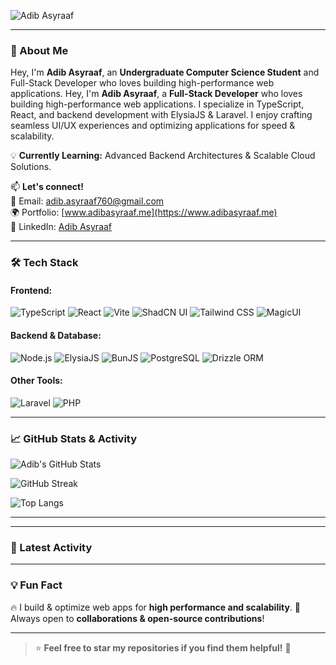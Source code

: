 ![Adib Asyraaf](https://readme-typing-svg.demolab.com?font=Fira+Code&weight=500&size=24&pause=1000&color=0EF7FF&center=true&vCenter=true&width=1000&height=40&lines=Hey+there!+I'm+Adib+Asyraaf+%F0%9F%91%8B;Full-Stack+Developer+%7C+Tech+Enthusiast+%F0%9F%9A%80;Passionate+about+building+high-performance+apps!)

---

### 🚀 About Me
Hey, I'm **Adib Asyraaf**, an **Undergraduate Computer Science Student** and Full-Stack Developer who loves building high-performance web applications.
Hey, I'm **Adib Asyraaf**, a **Full-Stack Developer** who loves building high-performance web applications. I specialize in TypeScript, React, and backend development with ElysiaJS & Laravel. I enjoy crafting seamless UI/UX experiences and optimizing applications for speed & scalability.

💡 **Currently Learning:** Advanced Backend Architectures & Scalable Cloud Solutions.

📫 **Let's connect!**  
📧 Email: [adib.asyraaf760@gmail.com](mailto:adib.asyraaf760@gmail.com)  
🌍 Portfolio: [www.adibasyraaf.me](https://www.adibasyraaf.me)  
🔗 LinkedIn: [Adib Asyraaf](https://www.linkedin.com/in/adib-asyraaf/)  

---

### 🛠 Tech Stack

#### **Frontend:**
![TypeScript](https://img.shields.io/badge/TypeScript-3178C6?style=for-the-badge&logo=typescript&logoColor=white)
![React](https://img.shields.io/badge/React-61DAFB?style=for-the-badge&logo=react&logoColor=black)
![Vite](https://img.shields.io/badge/Vite-646CFF?style=for-the-badge&logo=vite&logoColor=white)
![ShadCN UI](https://img.shields.io/badge/ShadCN_UI-black?style=for-the-badge&logo=tailwindcss&logoColor=white)
![Tailwind CSS](https://img.shields.io/badge/Tailwind_CSS-38B2AC?style=for-the-badge&logo=tailwind-css&logoColor=white)
![MagicUI](https://img.shields.io/badge/MagicUI-blueviolet?style=for-the-badge&logo=magicui&logoColor=white)

#### **Backend & Database:**
![Node.js](https://img.shields.io/badge/Node.js-339933?style=for-the-badge&logo=nodedotjs&logoColor=white)
![ElysiaJS](https://img.shields.io/badge/ElysiaJS-0EF7FF?style=for-the-badge&logo=javascript&logoColor=black)
![BunJS](https://img.shields.io/badge/BunJS-black?style=for-the-badge&logo=bun&logoColor=white)
![PostgreSQL](https://img.shields.io/badge/PostgreSQL-336791?style=for-the-badge&logo=postgresql&logoColor=white)
![Drizzle ORM](https://img.shields.io/badge/Drizzle_ORM-orange?style=for-the-badge&logo=sqlite&logoColor=white)

#### **Other Tools:**
![Laravel](https://img.shields.io/badge/Laravel-FF2D20?style=for-the-badge&logo=laravel&logoColor=white)
![PHP](https://img.shields.io/badge/PHP-777BB4?style=for-the-badge&logo=php&logoColor=white)

---

### 📈 GitHub Stats & Activity

![Adib's GitHub Stats](https://github-readme-stats.vercel.app/api?username=adibasyraaf&show_icons=true&theme=radical)

![GitHub Streak](https://streak-stats.demolab.com/?user=adibasyraaf&theme=radical&hide_border=false)

![Top Langs](https://github-readme-stats.vercel.app/api/top-langs/?username=adibasyraaf&layout=compact&theme=radical)

---


---

### 🎯 Latest Activity

<!--START_SECTION:activity-->
<!--END_SECTION:activity-->

---

### 💡 Fun Fact
🔥 I build & optimize web apps for **high performance and scalability**. 
🎯 Always open to **collaborations & open-source contributions**!

---

> ⭐ **Feel free to star my repositories if you find them helpful!** 🌟
